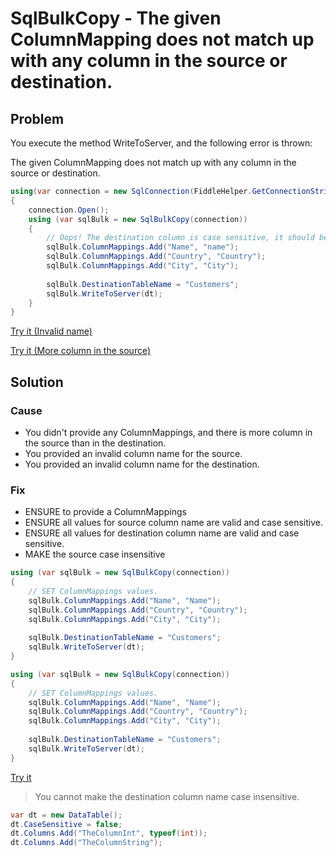 # SqlBulkCopy - The given ColumnMapping does not match up with any column in the source or destination.

## Problem

You execute the method WriteToServer, and the following error is thrown:

The given ColumnMapping does not match up with any column in the source or destination.

```csharp
using(var connection = new SqlConnection(FiddleHelper.GetConnectionStringSqlServer()))
{
    connection.Open();
    using (var sqlBulk = new SqlBulkCopy(connection))
    {
    	// Oops! The destination column is case sensitive, it should be instead "Name"
    	sqlBulk.ColumnMappings.Add("Name", "name");
    	sqlBulk.ColumnMappings.Add("Country", "Country");
    	sqlBulk.ColumnMappings.Add("City", "City");
    
     	sqlBulk.DestinationTableName = "Customers";
     	sqlBulk.WriteToServer(dt);
    }
}
```

[Try it (Invalid name)](https://dotnetfiddle.net/Y7K9Fw)

[Try it (More column in the source)](https://dotnetfiddle.net/WaeUi9)

## Solution

### Cause

- You didn't provide any ColumnMappings, and there is more column in the source than in the destination.
- You provided an invalid column name for the source.
- You provided an invalid column name for the destination.

### Fix

- ENSURE to provide a ColumnMappings
- ENSURE all values for source column name are valid and case sensitive.
- ENSURE all values for destination column name are valid and case sensitive.
- MAKE the source case insensitive

```csharp
using (var sqlBulk = new SqlBulkCopy(connection))
{
    // SET ColumnMappings values.
    sqlBulk.ColumnMappings.Add("Name", "Name");
    sqlBulk.ColumnMappings.Add("Country", "Country");
    sqlBulk.ColumnMappings.Add("City", "City");
    
    sqlBulk.DestinationTableName = "Customers";
    sqlBulk.WriteToServer(dt);
}
```

```csharp
using (var sqlBulk = new SqlBulkCopy(connection))
{
    // SET ColumnMappings values.
    sqlBulk.ColumnMappings.Add("Name", "Name");
    sqlBulk.ColumnMappings.Add("Country", "Country");
    sqlBulk.ColumnMappings.Add("City", "City");
    
    sqlBulk.DestinationTableName = "Customers";
    sqlBulk.WriteToServer(dt);
}
```

[Try it](https://dotnetfiddle.net/Zry2tb)

> You cannot make the destination column name case insensitive.

```csharp
var dt = new DataTable();
dt.CaseSensitive = false;
dt.Columns.Add("TheColumnInt", typeof(int));
dt.Columns.Add("TheColumnString");
```
